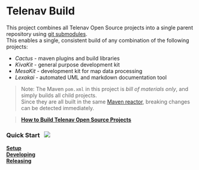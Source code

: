 <!--suppress HtmlUnknownTarget, HtmlRequiredAltAttribute -->

Telenav Build
=============

This project combines all Telenav Open Source projects into a single parent repository 
using [git submodules](https://git-scm.com/book/en/v2/Git-Tools-Submodules).  
This enables a single, consistent build of any combination of the following projects:

 * *Cactus* - maven plugins and build libraries
 * *KivaKit* - general purpose development kit
 * *MesaKit* - development kit for map data processing
 * *Lexakai* - automated UML and markdown documentation tool

> Note: The Maven `pom.xml` in this project is _bill of materials only_, and simply builds all child projects.  
> Since they are all built in the same [Maven reactor](https://books.sonatype.com/mvnref-book/reference/_using_advanced_reactor_options.html), breaking changes can be detected immediately.

> [**How to Build Telenav Open Source Projects**](documentation/building.md)

### Quick Start <a name = "quick-start"></a>&nbsp; <img src="https://telenav.github.io/telenav-assets/images/icons/rocket-32.png" srcset="https://telenav.github.io/telenav-assets/images/icons/rocket-32-2x.png 2x"/>

[**Setup**](documentation/initial-setup-instructions.md)  
[**Developing**](documentation/developing.md)  
[**Releasing**](documentation/releasing.md)
